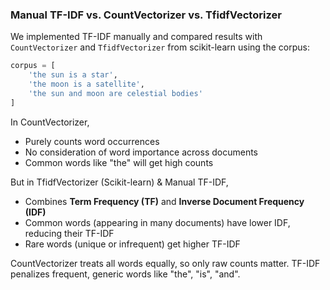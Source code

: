 ### **Manual TF-IDF vs. CountVectorizer vs. TfidfVectorizer**

We implemented TF-IDF manually and compared results with `CountVectorizer` and `TfidfVectorizer` from scikit-learn using the corpus:

```python
corpus = [
    'the sun is a star',
    'the moon is a satellite',
    'the sun and moon are celestial bodies'
]
```

In CountVectorizer,

- Purely counts word occurrences
- No consideration of word importance across documents
- Common words like "the" will get high counts

But in TfidfVectorizer (Scikit-learn) & Manual TF-IDF,

- Combines **Term Frequency (TF)** and **Inverse Document Frequency (IDF)**
- Common words (appearing in many documents) have lower IDF, reducing their TF-IDF
- Rare words (unique or infrequent) get higher TF-IDF

CountVectorizer treats all words equally, so only raw counts matter. TF-IDF penalizes frequent, generic words like "the", "is", "and".
